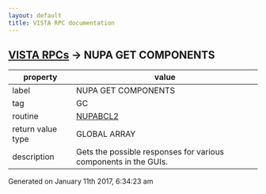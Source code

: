 ```yaml
---
layout: default
title: VISTA RPC documentation
---
```




## [VISTA RPCs](TableOfContent.md) &#8594; NUPA GET COMPONENTS 

 property | value 
--- | --- 
 label | NUPA GET COMPONENTS
 tag | GC
 routine | [NUPABCL2](http://code.osehra.org/dox/Routine_NUPABCL2_source.html)
 return value type | GLOBAL ARRAY
 description | Gets the possible responses for various components in the GUIs.




Generated on January 11th 2017, 6:34:23 am
